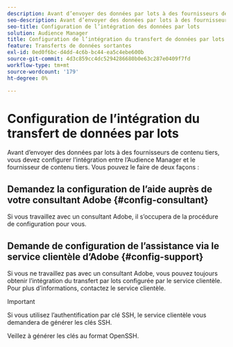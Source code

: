 ```yaml
---
description: Avant d’envoyer des données par lots à des fournisseurs de contenu tiers, vous devez configurer l’intégration entre l’Audience Manager et le fournisseur de contenu tiers.
seo-description: Avant d’envoyer des données par lots à des fournisseurs de contenu tiers, vous devez configurer l’intégration entre l’Audience Manager et le fournisseur de contenu tiers.
seo-title: Configuration de l’intégration des données par lots
solution: Audience Manager
title: Configuration de l’intégration du transfert de données par lots
feature: Transferts de données sortantes
exl-id: 0ed0f6bc-d4dd-4c6b-bc44-ea5c4ebe600b
source-git-commit: 4d3c859cc4dc5294286680b0e63c287e0409f7fd
workflow-type: tm+mt
source-wordcount: '179'
ht-degree: 0%

---
```


# Configuration de l’intégration du transfert de données par lots

Avant d’envoyer des données par lots à des fournisseurs de contenu tiers, vous devez configurer l’intégration entre l’Audience Manager et le fournisseur de contenu tiers. Vous pouvez le faire de deux façons :

## Demandez la configuration de l’aide auprès de votre consultant Adobe {#config-consultant}

Si vous travaillez avec un consultant Adobe, il s’occupera de la procédure de configuration pour vous.

## Demande de configuration de l’assistance via le service clientèle d’Adobe {#config-support}

Si vous ne travaillez pas avec un consultant Adobe, vous pouvez toujours obtenir l’intégration du transfert par lots configurée par le service clientèle. Pour plus d’informations, contactez le service clientèle.

>[!IMPORTANT]
>
>Si vous utilisez l’authentification par clé SSH, le service clientèle vous demandera de générer les clés SSH.
>
> Veillez à générer les clés au format OpenSSH.
